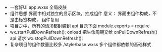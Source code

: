 - 一套好UI
  app.wxss 全局皮肤
- 组件思想
  界面中相对独立的显示区块，抽成组件
  意义： 界面由组件构成，不是由标签构成，
  组件复用
- 项目之中，所有的请求都封装到 api 目录下面
  module.exports = 
  require
- wx.startPullDownRefresh(); onload 把生命周期交给 onPullDownRefresh()
  api 请求
  wx.stopPullDownRefresh();
- 复杂项目的组件数量比较多 /style/base.wxss 多个组件都依赖的基础样式